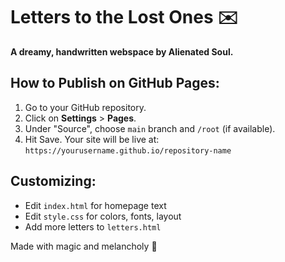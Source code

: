 # Letters to the Lost Ones ✉️

**A dreamy, handwritten webspace by Alienated Soul.**

## How to Publish on GitHub Pages:

1. Go to your GitHub repository.
2. Click on **Settings** > **Pages**.
3. Under "Source", choose `main` branch and `/root` (if available).
4. Hit Save. Your site will be live at: `https://yourusername.github.io/repository-name`

## Customizing:
- Edit `index.html` for homepage text
- Edit `style.css` for colors, fonts, layout
- Add more letters to `letters.html`

Made with magic and melancholy 💫